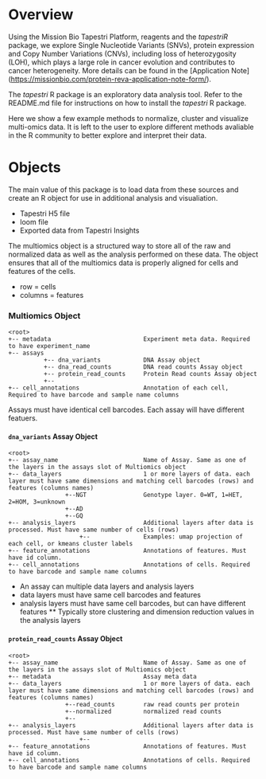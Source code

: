 # Overview

Using the Mission Bio Tapestri Platform, reagents and the *tapestriR* package, we explore Single Nucleotide Variants (SNVs), protein expression and Copy Number Variations (CNVs), including loss of heterozygosity (LOH), which plays a large role in cancer evolution and contributes to cancer heterogeneity. More details can be found in the [Application Note] (https://missionbio.com/protein-reva-application-note-form/). 

The *tapestri* R package is an exploratory data analysis tool. Refer to the README.md file for instructions on how to install the *tapestri* R package. 

Here we show a few example methods to normalize, cluster and visualize multi-omics data. It is left to the user to explore different methods avaliable in the R community to better explore and interpret their data. 

# Objects

The main value of this package is to load data from these sources and create an R object for use in additional analysis and visualiation.
* Tapestri H5 file
* loom file
* Exported data from Tapestri Insights


The multiomics object is a structured way to store all of the raw and normalized data as well as the analysis performed on these data. The object ensures that all of the multiomics data is properly aligned for cells and features of the cells.

* row = cells
* columns = features


### Multiomics Object
```
<root>
+-- metadata                          Experiment meta data. Required to have experiment_name
+-- assays
          +-- dna_variants            DNA Assay object
          +-- dna_read_counts         DNA read counts Assay object
          +-- protein_read_counts     Protein Read counts Assay object
          +--
+-- cell_annotations                  Annotation of each cell, Required to have barcode and sample name columns

```

Assays must have identical cell barcodes. Each assay will have different featuers. 

#### `dna_variants` Assay Object
```
<root>
+-- assay_name                        Name of Assay. Same as one of the layers in the assays slot of Multiomics object
+-- data_layers                       1 or more layers of data. each layer must have same dimensions and matching cell barcodes (rows) and features (columns names) 
                +--NGT                Genotype layer. 0=WT, 1=HET, 2=HOM, 3=unknown
                +--AD
                +--GQ
+-- analysis_layers                   Additional layers after data is processed. Must have same number of cells (rows) 
                    +--               Examples: umap projection of each cell, or kmeans cluster labels
+-- feature_annotations               Annotations of features. Must have id column.
+-- cell_annotations                  Annotations of cells. Required to have barcode and sample name columns 
```

* An assay can multiple data layers and analysis layers
* data layers must have same cell barcodes and features
* analysis layers must have same cell barcodes, but can have different features
** Typically store clustering and dimension reduction values in the analysis layers 

#### `protein_read_counts` Assay Object
```
<root>
+-- assay_name                        Name of Assay. Same as one of the layers in the assays slot of Multiomics object
+-- metadata                          Assay meta data
+-- data_layers                       1 or more layers of data. each layer must have same dimensions and matching cell barcodes (rows) and features (columns names) 
                +--read_counts        raw read counts per protein
                +--normalized         normalized read counts
                +--
+-- analysis_layers                   Additional layers after data is processed. Must have same number of cells (rows) 
                    +--
+-- feature_annotations               Annotations of features. Must have id column.
+-- cell_annotations                  Annotations of cells. Required to have barcode and sample name columns 
```
